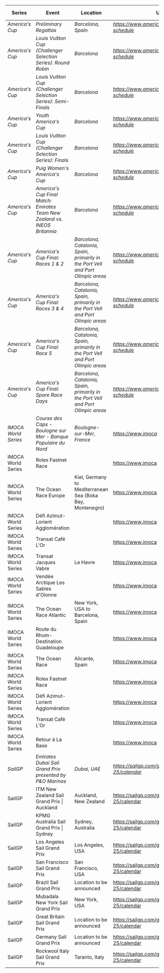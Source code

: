 | Series | Event | Location | URL | Start Date | End Date |
|---|---|---|---|---|---|
| *America's Cup* | *Preliminary Regattas* | *Barcelona, Spain* | *https://www.americascup.com/en/ac37-schedule* | *2024-08-22* | *2024-08-25* |
| *America's Cup* | *Louis Vuitton Cup (Challenger Selection Series): Round Robin* | *Barcelona* | *https://www.americascup.com/en/ac37-schedule* | *2024-08-29* | *2024-09-08* |
| *America's Cup* | *Louis Vuitton Cup (Challenger Selection Series): Semi-Finals* | *Barcelona* | *https://www.americascup.com/en/ac37-schedule* | *2024-09-14* | *2024-09-19* |
| *America's Cup* | *Youth America's Cup* | *Barcelona* | *https://www.americascup.com/en/ac37-schedule* | *2024-09-17* | *2024-09-26* |
| *America's Cup* | *Louis Vuitton Cup (Challenger Selection Series): Finals* | *Barcelona* | *https://www.americascup.com/en/ac37-schedule* | *2024-09-26* | *2024-10-05* |
| *America's Cup* | *Puig Women's America's Cup* | *Barcelona* | *https://www.americascup.com/en/ac37-schedule* | *2024-10-05* | *2024-10-13* |
| *America's Cup* | *America's Cup Final Match: Emirates Team New Zealand vs. INEOS Britannia* | *Barcelona* | *https://www.americascup.com/en/ac37-schedule* | *2024-10-12* | *2024-10-21* |
| *America's Cup* | *America's Cup Final: Races 1 & 2* | *Barcelona, Catalonia, Spain, primarily in the Port Vell and Port Olímpic areas* | *https://www.americascup.com/en/ac37-schedule* | *2024-10-12* | *2024-10-12* |
| *America's Cup* | *America's Cup Final: Races 3 & 4* | *Barcelona, Catalonia, Spain, primarily in the Port Vell and Port Olímpic areas* | *https://www.americascup.com/en/ac37-schedule* | *2024-10-13* | *2024-10-13* |
| *America's Cup* | *America's Cup Final: Race 5* | *Barcelona, Catalonia, Spain, primarily in the Port Vell and Port Olímpic areas* | *https://www.americascup.com/en/ac37-schedule* | *2024-10-16* | *2024-10-16* |
| *America's Cup* | *America's Cup Final: Spare Race Days* | *Barcelona, Catalonia, Spain, primarily in the Port Vell and Port Olímpic areas* | *https://www.americascup.com/en/ac37-schedule* | *2024-10-18* | *2024-10-20* |
| *IMOCA World Series* | *Course des Caps - Boulogne sur Mer - Banque Populaire du Nord* | *Boulogne-sur-Mer, France* | *https://www.imoca* | *2025-06* | *2025-06* |
| IMOCA World Series | Rolex Fastnet Race |  | https://www.imoca | 2025-07 | 2025-07 |
| IMOCA World Series | The Ocean Race Europe | Kiel, Germany to Mediterranean Sea (Boka Bay, Montenegro) | https://www.imoca | 2025-08-10 | 2025-08-10 |
| IMOCA World Series | Défi Azimut-Lorient Agglomération |  | https://www.imoca | 2025-11 | 2025-11 |
| IMOCA World Series | Transat Café L'Or |  | https://www.imoca | 2025-11 | 2025-11 |
| IMOCA World Series | Transat Jacques Vabre | Le Havre | https://www.imoca | 2025-11 | 2025-11 |
| IMOCA World Series | Vendée Arctique Les Sables d'Olonne |  | https://www.imoca | 2026 | 2026 |
| IMOCA World Series | The Ocean Race Atlantic | New York, USA to Barcelona, Spain | https://www.imoca | 2026 | 2026 |
| IMOCA World Series | Route du Rhum-Destination Guadeloupe |  | https://www.imoca | 2026 | 2026 |
| IMOCA World Series | The Ocean Race | Alicante, Spain | https://www.imoca | 2027-01 | 2027-01 |
| IMOCA World Series | Rolex Fastnet Race |  | https://www.imoca | 2027 | 2027 |
| IMOCA World Series | Défi Azimut-Lorient Agglomération |  | https://www.imoca | 2027 | 2027 |
| IMOCA World Series | Transat Café L'Or |  | https://www.imoca | 2027 | 2027 |
| IMOCA World Series | Retour à La Base |  | https://www.imoca | 2027 | 2027 |
| *SailGP* | *Emirates Dubai Sail Grand Prix presented by P&O Marinas* | *Dubai, UAE* | *https://sailgp.com/general/24-25/calendar* | *2024-11-23* | *2024-11-24* |
| SailGP | ITM New Zealand Sail Grand Prix &#124; Auckland | Auckland, New Zealand | https://sailgp.com/general/24-25/calendar | 2025-01-18 | 2025-01-19 |
| SailGP | KPMG Australia Sail Grand Prix &#124; Sydney | Sydney, Australia | https://sailgp.com/general/24-25/calendar | 2025-02-08 | 2025-02-09 |
| SailGP | Los Angeles Sail Grand Prix | Los Angeles, USA | https://sailgp.com/general/24-25/calendar | 2025-03-15 | 2025-03-16 |
| SailGP | San Francisco Sail Grand Prix | San Francisco, USA | https://sailgp.com/general/24-25/calendar | 2025-03-22 | 2025-03-23 |
| SailGP | Brazil Sail Grand Prix | Location to be announced | https://sailgp.com/general/24-25/calendar | 2025-05-03 | 2025-05-04 |
| SailGP | Mubadala New York Sail Grand Prix | New York, USA | https://sailgp.com/general/24-25/calendar | 2025-06-07 | 2025-06-08 |
| SailGP | Great Britain Sail Grand Prix | Location to be announced | https://sailgp.com/general/24-25/calendar | 2025-07-19 | 2025-07-20 |
| SailGP | Germany Sail Grand Prix | Location to be announced | https://sailgp.com/general/24-25/calendar | 2025-08-16 | 2025-08-17 |
| SailGP | Rockwool Italy Sail Grand Prix | Taranto, Italy | https://sailgp.com/general/24-25/calendar |